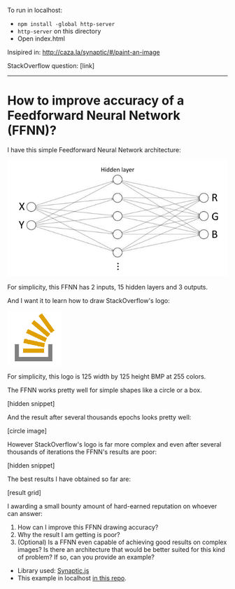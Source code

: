 To run in localhost:

- `npm install -global http-server`
- `http-server` on this directory
- Open index.html

Insipired in: http://caza.la/synaptic/#/paint-an-image

StackOverflow question: [link]

---

# How to improve accuracy of a Feedforward Neural Network (FFNN)?

I have this simple Feedforward Neural Network architecture:

![](./architecture.jpg)

For simplicity, this FFNN has 2 inputs, 15 hidden layers and 3 outputs.

And I want it to learn how to draw StackOverflow's logo:

![](./so.bmp)

For simplicity, this logo is 125 width by 125 height BMP at 255 colors.

The FFNN works pretty well for simple shapes like a circle or a box.

[hidden snippet]

And the result after several thousands epochs looks pretty well:

[circle image]

However StackOverflow's logo is far more complex and even after several thousands of iterations the FFNN's results are poor:

[hidden snippet]

The best results I have obtained so far are:

[result grid]

I awarding a small bounty amount of hard-earned reputation on whoever can answer:

 1. How can I improve this FFNN drawing accuracy?
 2. Why the result I am getting is poor?
 3. (Optional) Is a FFNN even capable of achieving good results on complex images? Is there an architecture that would be better suited for this kind of problem? If so, can you provide an example?

 - Library used: [Synaptic.js](https://caza.la/synaptic/)
 - This example in localhost [in this repo](https://github.com/adelriosantiago/paint-stackoverflow-logo-with-ml).